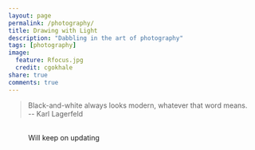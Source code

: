 ```yaml
---
layout: page
permalink: /photography/
title: Drawing with Light
description: "Dabbling in the art of photography"
tags: [photography]
image:
  feature: Rfocus.jpg
  credit: cgokhale
share: true
comments: true
---
```

> Black-and-white always looks modern, whatever that word means.  
-- Karl Lagerfeld


<figure class="third">
  <a href="{{ site.url }}/images/bw_Rome.jpg"><img src="{{ site.url }}/images/bw_Rome.jpg" alt=""></a>
  <a href="{{ site.url }}/images/bw_Japan.jpg"><img src="{{ site.url }}/images/bw_Japan.jpg" alt=""></a>
  <a href="{{ site.url }}/images/bw_Sweden.jpg"><img src="{{ site.url }}/images/bw_Sweden.jpg" alt=""></a>
  <a href="{{ site.url }}/images/bw_SantaBarbara.jpg"><img src="{{ site.url }}/images/bw_SantaBarbara.jpg" alt=""></a>
  <a href="{{ site.url }}/images/bw_Rome2.jpg"><img src="{{ site.url }}/images/bw_Rome2.jpg" alt=""></a>
  <a href="{{ site.url }}/images/bw_auckland.jpg"><img src="{{ site.url }}/images/bw_auckland.jpg" alt=""></a>
  <figcaption>Will keep on updating</figcaption>
</figure>
